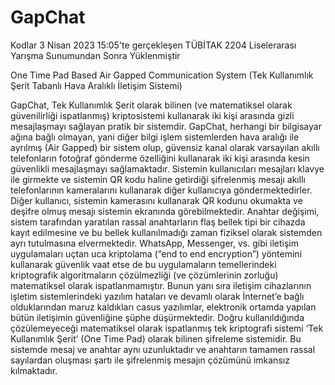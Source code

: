 # GapChat
Kodlar 3 Nisan 2023 15:05'te gerçekleşen TÜBİTAK 2204 Liselerarası Yarışma Sunumundan Sonra Yüklenmiştir

One Time Pad Based Air Gapped Communication System (Tek Kullanımlık Şerit Tabanlı Hava Aralıklı İletişim Sistemi)

GapChat, Tek Kullanımlık Şerit olarak bilinen (ve matematiksel olarak güvenilirliği
ispatlanmış) kriptosistemi kullanarak iki kişi arasında gizli mesajlaşmayı sağlayan pratik bir
sistemdir. GapChat, herhangi bir bilgisayar ağına bağlı olmayan, yani diğer bilgi işlem
sistemlerden hava aralığı ile ayrılmış (Air Gapped) bir sistem olup, güvensiz kanal olarak
varsayılan akıllı telefonların fotoğraf gönderme özelliğini kullanarak iki kişi arasında kesin
güvenlikli mesajlaşmayı sağlamaktadır.
Sistemin kullanıcıları mesajları klavye ile girmekte ve sistemin QR kodu haline getirdiği
şifrelenmiş mesajı akıllı telefonlarının kameralarını kullanarak diğer kullanıcıya
göndermektedirler. Diğer kullanıcı, sistemin kamerasını kullanarak QR kodunu okumakta ve
deşifre olmuş mesajı sistemin ekranında görebilmektedir. Anahtar değişimi, sistem
tarafından yaratılan rassal anahtarların flaş bellek tipi bir cihazda kayıt edilmesine ve bu
bellek kullanılmadığı zaman fiziksel olarak sistemden ayrı tutulmasına elvermektedir.
WhatsApp, Messenger, vs. gibi iletişim uygulamaları uçtan uca kriptolama (“end to end
encryption”) yöntemini kullanarak güvenlik vaat etse de bu uygulamaların temellerindeki
kriptografik algoritmaların çözülmezliği (ve çözümlerinin zorluğu) matematiksel olarak
ispatlanmamıştır. Bunun yanı sıra iletişim cihazlarının işletim sistemlerindeki yazılım hataları
ve devamlı olarak İnternet’e bağlı olduklarından maruz kaldıkları casus yazılımlar, elektronik
ortamda yapılan bütün iletişimin güvenliğine şüphe düşürmektedir.
Doğru kullanıldığında çözülemeyeceği matematiksel olarak ispatlanmış tek kriptografi
sistemi ‘Tek Kullanımlık Şerit’ (One Time Pad) olarak bilinen şifreleme sistemidir. Bu
sistemde mesaj ve anahtar aynı uzunluktadır ve anahtarın tamamen rassal sayılardan
oluşması şartı ile şifrelenmiş mesajın çözümünü imkansız kılmaktadır.

